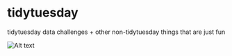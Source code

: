 # tidytuesday

tidytuesday data challenges + other non-tidytuesday things that are just fun

![Alt text](/tidytuesday/week11/CollegeOutcomes.png?raw=true "Optional Title")
